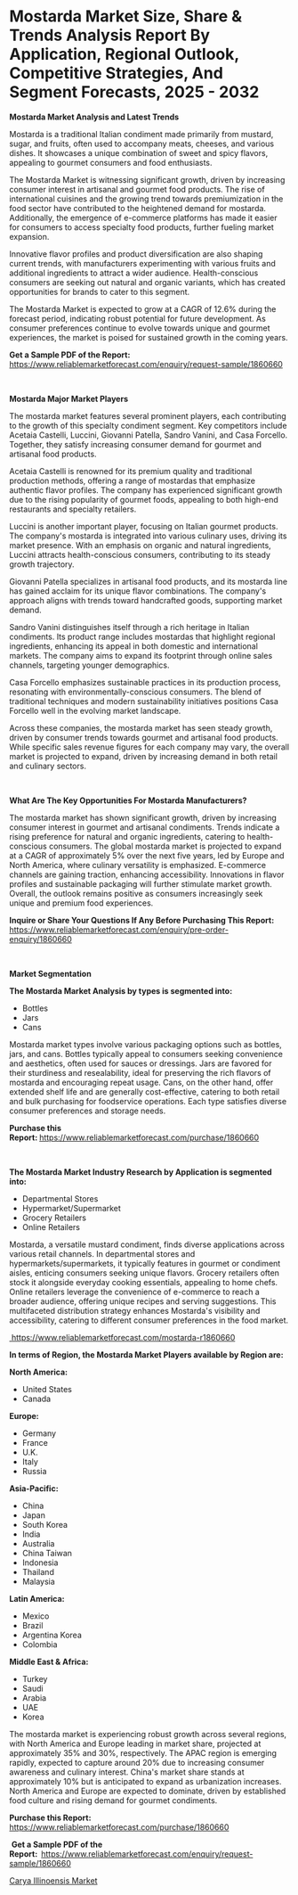 <p><h1>Mostarda Market Size, Share & Trends Analysis Report By Application, Regional Outlook, Competitive Strategies, And Segment Forecasts, 2025 - 2032</h1></p><p><strong>Mostarda Market Analysis and Latest Trends</strong></p>
<p><p>Mostarda is a traditional Italian condiment made primarily from mustard, sugar, and fruits, often used to accompany meats, cheeses, and various dishes. It showcases a unique combination of sweet and spicy flavors, appealing to gourmet consumers and food enthusiasts.</p><p>The Mostarda Market is witnessing significant growth, driven by increasing consumer interest in artisanal and gourmet food products. The rise of international cuisines and the growing trend towards premiumization in the food sector have contributed to the heightened demand for mostarda. Additionally, the emergence of e-commerce platforms has made it easier for consumers to access specialty food products, further fueling market expansion.</p><p>Innovative flavor profiles and product diversification are also shaping current trends, with manufacturers experimenting with various fruits and additional ingredients to attract a wider audience. Health-conscious consumers are seeking out natural and organic variants, which has created opportunities for brands to cater to this segment. </p><p>The Mostarda Market is expected to grow at a CAGR of 12.6% during the forecast period, indicating robust potential for future development. As consumer preferences continue to evolve towards unique and gourmet experiences, the market is poised for sustained growth in the coming years.</p></p>
<p><strong>Get a Sample PDF of the Report:&nbsp;</strong> <a href="https://www.reliablemarketforecast.com/enquiry/request-sample/1860660?utm_campaign=2455&utm_medium=2&utm_source=Github&utm_content=ia&utm_term=07042025&utm_id=mostarda">https://www.reliablemarketforecast.com/enquiry/request-sample/1860660</a></p>
<p>&nbsp;</p>
<p><strong>Mostarda Major Market Players</strong></p>
<p><p>The mostarda market features several prominent players, each contributing to the growth of this specialty condiment segment. Key competitors include Acetaia Castelli, Luccini, Giovanni Patella, Sandro Vanini, and Casa Forcello. Together, they satisfy increasing consumer demand for gourmet and artisanal food products.</p><p>Acetaia Castelli is renowned for its premium quality and traditional production methods, offering a range of mostardas that emphasize authentic flavor profiles. The company has experienced significant growth due to the rising popularity of gourmet foods, appealing to both high-end restaurants and specialty retailers.</p><p>Luccini is another important player, focusing on Italian gourmet products. The company's mostarda is integrated into various culinary uses, driving its market presence. With an emphasis on organic and natural ingredients, Luccini attracts health-conscious consumers, contributing to its steady growth trajectory.</p><p>Giovanni Patella specializes in artisanal food products, and its mostarda line has gained acclaim for its unique flavor combinations. The company's approach aligns with trends toward handcrafted goods, supporting market demand.</p><p>Sandro Vanini distinguishes itself through a rich heritage in Italian condiments. Its product range includes mostardas that highlight regional ingredients, enhancing its appeal in both domestic and international markets. The company aims to expand its footprint through online sales channels, targeting younger demographics.</p><p>Casa Forcello emphasizes sustainable practices in its production process, resonating with environmentally-conscious consumers. The blend of traditional techniques and modern sustainability initiatives positions Casa Forcello well in the evolving market landscape.</p><p>Across these companies, the mostarda market has seen steady growth, driven by consumer trends towards gourmet and artisanal food products. While specific sales revenue figures for each company may vary, the overall market is projected to expand, driven by increasing demand in both retail and culinary sectors.</p></p>
<p>&nbsp;</p>
<p><strong>What Are The Key Opportunities For Mostarda Manufacturers?</strong></p>
<p><p>The mostarda market has shown significant growth, driven by increasing consumer interest in gourmet and artisanal condiments. Trends indicate a rising preference for natural and organic ingredients, catering to health-conscious consumers. The global mostarda market is projected to expand at a CAGR of approximately 5% over the next five years, led by Europe and North America, where culinary versatility is emphasized. E-commerce channels are gaining traction, enhancing accessibility. Innovations in flavor profiles and sustainable packaging will further stimulate market growth. Overall, the outlook remains positive as consumers increasingly seek unique and premium food experiences.</p></p>
<p><strong>Inquire or Share Your Questions If Any Before Purchasing This Report:</strong> <a href="https://www.reliablemarketforecast.com/enquiry/pre-order-enquiry/1860660?utm_campaign=2455&utm_medium=2&utm_source=Github&utm_content=ia&utm_term=07042025&utm_id=mostarda">https://www.reliablemarketforecast.com/enquiry/pre-order-enquiry/1860660</a></p>
<p>&nbsp;</p>
<p><strong>Market Segmentation</strong></p>
<p><strong>The Mostarda Market Analysis by types is segmented into:</strong></p>
<p><ul><li>Bottles</li><li>Jars</li><li>Cans</li></ul></p>
<p><p>Mostarda market types involve various packaging options such as bottles, jars, and cans. Bottles typically appeal to consumers seeking convenience and aesthetics, often used for sauces or dressings. Jars are favored for their sturdiness and resealability, ideal for preserving the rich flavors of mostarda and encouraging repeat usage. Cans, on the other hand, offer extended shelf life and are generally cost-effective, catering to both retail and bulk purchasing for foodservice operations. Each type satisfies diverse consumer preferences and storage needs.</p></p>
<p><strong>Purchase this Report:&nbsp;</strong><a href="https://www.reliablemarketforecast.com/purchase/1860660?utm_campaign=2455&utm_medium=2&utm_source=Github&utm_content=ia&utm_term=07042025&utm_id=mostarda">https://www.reliablemarketforecast.com/purchase/1860660</a></p>
<p>&nbsp;</p>
<p><strong>The Mostarda Market Industry Research by Application is segmented into:</strong></p>
<p><ul><li>Departmental Stores</li><li>Hypermarket/Supermarket</li><li>Grocery Retailers</li><li>Online Retailers</li></ul></p>
<p><p>Mostarda, a versatile mustard condiment, finds diverse applications across various retail channels. In departmental stores and hypermarkets/supermarkets, it typically features in gourmet or condiment aisles, enticing consumers seeking unique flavors. Grocery retailers often stock it alongside everyday cooking essentials, appealing to home chefs. Online retailers leverage the convenience of e-commerce to reach a broader audience, offering unique recipes and serving suggestions. This multifaceted distribution strategy enhances Mostarda's visibility and accessibility, catering to different consumer preferences in the food market.</p></p>
<p><a href="https://www.reliablemarketforecast.com/mostarda-r1860660?utm_campaign=2455&utm_medium=2&utm_source=Github&utm_content=ia&utm_term=07042025&utm_id=mostarda">&nbsp;https://www.reliablemarketforecast.com/mostarda-r1860660</a></p>
<p><strong>In terms of Region, the Mostarda Market Players available by Region are:</strong></p>
<p>
    <p> <strong> North America: </strong>
        <ul>
            <li>United States</li>
            <li>Canada</li>
        </ul>
        </p> 
    <p> <strong> Europe: </strong>
        <ul>
            <li>Germany</li>
            <li>France</li>
            <li>U.K.</li>
            <li>Italy</li>
            <li>Russia</li>
        </ul>
        </p> 
    <p> <strong> Asia-Pacific: </strong>
        <ul>
            <li>China</li>
            <li>Japan</li>
            <li>South Korea</li>
            <li>India</li>
            <li>Australia</li>
            <li>China Taiwan</li>
            <li>Indonesia</li>
            <li>Thailand</li>
            <li>Malaysia</li>
        </ul>
        </p> 
    <p> <strong> Latin America: </strong>
        <ul>
            <li>Mexico</li>
            <li>Brazil</li>
            <li>Argentina Korea</li>
            <li>Colombia</li>
        </ul>
        </p> 
    <p> <strong> Middle East & Africa: </strong>
        <ul>
            <li>Turkey</li>
            <li>Saudi</li>
            <li>Arabia</li>
            <li>UAE</li>
            <li>Korea</li>
        </ul>
    </p>
    </p>
<p><p>The mostarda market is experiencing robust growth across several regions, with North America and Europe leading in market share, projected at approximately 35% and 30%, respectively. The APAC region is emerging rapidly, expected to capture around 20% due to increasing consumer awareness and culinary interest. China's market share stands at approximately 10% but is anticipated to expand as urbanization increases. North America and Europe are expected to dominate, driven by established food culture and rising demand for gourmet condiments.</p></p>
<p><strong>Purchase this Report: </strong><a href="https://www.reliablemarketforecast.com/purchase/1860660?utm_campaign=2455&utm_medium=2&utm_source=Github&utm_content=ia&utm_term=07042025&utm_id=mostarda">https://www.reliablemarketforecast.com/purchase/1860660</a></p>
<p>&nbsp;<strong>Get a Sample PDF of the Report:&nbsp;&nbsp;</strong><a href="https://www.reliablemarketforecast.com/enquiry/request-sample/1860660?utm_campaign=2455&utm_medium=2&utm_source=Github&utm_content=ia&utm_term=07042025&utm_id=mostarda">https://www.reliablemarketforecast.com/enquiry/request-sample/1860660</a></p>
<p><strong></strong></p>
<p><p><a href="https://github.com/giulyankela/Market-Research-Report-List-1/blob/main/carya-illinoensis-market.md?utm_campaign=2455&utm_medium=2&utm_source=Github&utm_content=ia&utm_term=07042025&utm_id=mostarda">Carya Illinoensis Market</a></p></p>